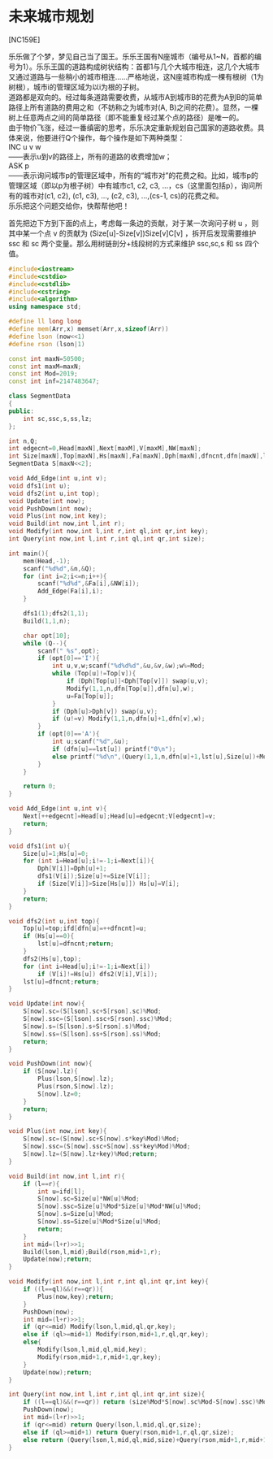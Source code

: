 # 未来城市规划
[NC159E]

乐乐做了个梦，梦见自己当了国王。乐乐王国有N座城市（编号从1~N，首都的编号为1）。乐乐王国的道路构成树状结构：首都1与几个大城市相连，这几个大城市又通过道路与一些稍小的城市相连……严格地说，这N座城市构成一棵有根树（1为树根），城市i的管理区域为以i为根的子树。  
道路都是双向的。经过每条道路需要收费，从城市A到城市B的花费为A到B的简单路径上所有道路的费用之和（不妨称之为城市对(A, B)之间的花费）。显然，一棵树上任意两点之间的简单路径（即不能重复经过某个点的路径）是唯一的。  
由于物价飞涨，经过一番缜密的思考，乐乐决定重新规划自己国家的道路收费。具体来说，他要进行Q个操作，每个操作是如下两种类型：  
INC u v w  
——表示u到v的路径上，所有的道路的收费增加w；  
ASK p  
——表示询问城市p的管理区域中，所有的“城市对”的花费之和。比如，城市p的管理区域（即以p为根子树）中有城市c1, c2, c3, …，cs（这里面包括p），询问所有的城市对(c1, c2), (c1, c3), …, (c2, c3), …,(cs-1, cs)的花费之和。  
乐乐把这个问题交给你，快帮帮他吧！

首先把边下方到下面的点上，考虑每一条边的贡献，对于某一次询问子树 u ，则其中某一个点 v 的贡献为 (Size[u]-Size[v])Size[v]C[v] ，拆开后发现需要维护 ssc 和 sc 两个变量。那么用树链剖分+线段树的方式来维护 ssc,sc,s 和 ss 四个值。

```cpp
#include<iostream>
#include<cstdio>
#include<cstdlib>
#include<cstring>
#include<algorithm>
using namespace std;

#define ll long long
#define mem(Arr,x) memset(Arr,x,sizeof(Arr))
#define lson (now<<1)
#define rson (lson|1)

const int maxN=50500;
const int maxM=maxN;
const int Mod=2019;
const int inf=2147483647;

class SegmentData
{
public:
	int sc,ssc,s,ss,lz;
};

int n,Q;
int edgecnt=0,Head[maxN],Next[maxM],V[maxM],NW[maxN];
int Size[maxN],Top[maxN],Hs[maxN],Fa[maxN],Dph[maxN],dfncnt,dfn[maxN],lst[maxN],ifd[maxN];
SegmentData S[maxN<<2];

void Add_Edge(int u,int v);
void dfs1(int u);
void dfs2(int u,int top);
void Update(int now);
void PushDown(int now);
void Plus(int now,int key);
void Build(int now,int l,int r);
void Modify(int now,int l,int r,int ql,int qr,int key);
int Query(int now,int l,int r,int ql,int qr,int size);

int main(){
	mem(Head,-1);
	scanf("%d%d",&n,&Q);
	for (int i=2;i<=n;i++){
		scanf("%d%d",&Fa[i],&NW[i]);
		Add_Edge(Fa[i],i);
	}

	dfs1(1);dfs2(1,1);
	Build(1,1,n);

	char opt[10];
	while (Q--){
		scanf(" %s",opt);
		if (opt[0]=='I'){
			int u,v,w;scanf("%d%d%d",&u,&v,&w);w%=Mod;
			while (Top[u]!=Top[v]){
				if (Dph[Top[u]]<Dph[Top[v]]) swap(u,v);
				Modify(1,1,n,dfn[Top[u]],dfn[u],w);
				u=Fa[Top[u]];
			}
			if (Dph[u]>Dph[v]) swap(u,v);
			if (u!=v) Modify(1,1,n,dfn[u]+1,dfn[v],w);
		}
		if (opt[0]=='A'){
			int u;scanf("%d",&u);
			if (dfn[u]==lst[u]) printf("0\n");
			else printf("%d\n",(Query(1,1,n,dfn[u]+1,lst[u],Size[u])+Mod)%Mod);
		}
	}

	return 0;
}

void Add_Edge(int u,int v){
	Next[++edgecnt]=Head[u];Head[u]=edgecnt;V[edgecnt]=v;
	return;
}

void dfs1(int u){
	Size[u]=1;Hs[u]=0;
	for (int i=Head[u];i!=-1;i=Next[i]){
		Dph[V[i]]=Dph[u]+1;
		dfs1(V[i]);Size[u]+=Size[V[i]];
		if (Size[V[i]]>Size[Hs[u]]) Hs[u]=V[i];
	}
	return;
}

void dfs2(int u,int top){
	Top[u]=top;ifd[dfn[u]=++dfncnt]=u;
	if (Hs[u]==0){
		lst[u]=dfncnt;return;
	}
	dfs2(Hs[u],top);
	for (int i=Head[u];i!=-1;i=Next[i])
		if (V[i]!=Hs[u]) dfs2(V[i],V[i]);
	lst[u]=dfncnt;return;
}

void Update(int now){
	S[now].sc=(S[lson].sc+S[rson].sc)%Mod;
	S[now].ssc=(S[lson].ssc+S[rson].ssc)%Mod;
	S[now].s=(S[lson].s+S[rson].s)%Mod;
	S[now].ss=(S[lson].ss+S[rson].ss)%Mod;
	return;
}

void PushDown(int now){
	if (S[now].lz){
		Plus(lson,S[now].lz);
		Plus(rson,S[now].lz);
		S[now].lz=0;
	}
	return;
}

void Plus(int now,int key){
	S[now].sc=(S[now].sc+S[now].s*key%Mod)%Mod;
	S[now].ssc=(S[now].ssc+S[now].ss*key%Mod)%Mod;
	S[now].lz=(S[now].lz+key)%Mod;return;
}

void Build(int now,int l,int r){
	if (l==r){
		int u=ifd[l];
		S[now].sc=Size[u]*NW[u]%Mod;
		S[now].ssc=Size[u]%Mod*Size[u]%Mod*NW[u]%Mod;
		S[now].s=Size[u]%Mod;
		S[now].ss=Size[u]%Mod*Size[u]%Mod;
		return;
	}
	int mid=(l+r)>>1;
	Build(lson,l,mid);Build(rson,mid+1,r);
	Update(now);return;
}

void Modify(int now,int l,int r,int ql,int qr,int key){
	if ((l==ql)&&(r==qr)){
		Plus(now,key);return;
	}
	PushDown(now);
	int mid=(l+r)>>1;
	if (qr<=mid) Modify(lson,l,mid,ql,qr,key);
	else if (ql>=mid+1) Modify(rson,mid+1,r,ql,qr,key);
	else{
		Modify(lson,l,mid,ql,mid,key);
		Modify(rson,mid+1,r,mid+1,qr,key);
	}
	Update(now);return;
}

int Query(int now,int l,int r,int ql,int qr,int size){
	if ((l==ql)&&(r==qr)) return (size%Mod*S[now].sc%Mod-S[now].ssc)%Mod;
	PushDown(now);
	int mid=(l+r)>>1;
	if (qr<=mid) return Query(lson,l,mid,ql,qr,size);
	else if (ql>=mid+1) return Query(rson,mid+1,r,ql,qr,size);
	else return (Query(lson,l,mid,ql,mid,size)+Query(rson,mid+1,r,mid+1,qr,size))%Mod;
}
```